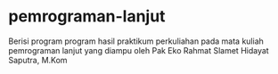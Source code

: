 # pemrograman-lanjut
Berisi program program hasil praktikum perkuliahan pada mata kuliah pemrograman lanjut yang diampu oleh Pak Eko Rahmat Slamet Hidayat Saputra, M.Kom
